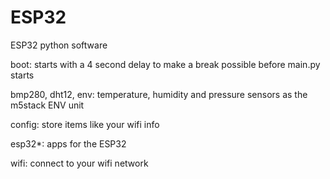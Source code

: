 # ESP32
ESP32 python software

boot: starts with a 4 second delay to make a break possible before main.py starts

bmp280, dht12, env: temperature, humidity and pressure sensors as the m5stack ENV unit

config: store items like your wifi info

esp32*: apps for the ESP32

wifi: connect to your wifi network
